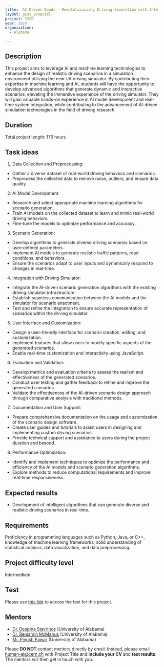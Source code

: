 ```yaml
---
title:  AI-Driven Roads - Revolutionizing Driving Simulation with Intelligent Scenario Generation
layout: gsoc_proposal
project: ISSR
year: 2024
organization:
  - Alabama

---
```


## Description

This project aims to leverage AI and machine learning technologies to enhance the design of realistic driving scenarios in a simulation environment utilizing the new UA driving simulator. By contributing their expertise in machine learning and AI, students will have the opportunity to develop advanced algorithms that generate dynamic and interactive scenarios, elevating the immersive experience of the driving simulator. They will gain valuable hands-on experience in AI model development and real-time system integration, while contributing to the advancement of AI-driven simulation technologies in the field of driving research.

## Duration

Total project length: 175 hours

## Task ideas
1. Data Collection and Preprocessing:
- Gather a diverse dataset of real-world driving behaviors and scenarios.
- Preprocess the collected data to remove noise, outliers, and ensure data quality.

2. AI Model Development:
- Research and select appropriate machine learning algorithms for scenario generation.
- Train AI models on the collected dataset to learn and mimic real-world driving behaviors.
- Fine-tune the models to optimize performance and accuracy.

3. Scenario Generation:
- Develop algorithms to generate diverse driving scenarios based on user-defined parameters.
- Implement AI models to generate realistic traffic patterns, road conditions, and behaviors.
- Ensure the scenarios adapt to user inputs and dynamically respond to changes in real-time.

4. Integration with Driving Simulator:
- Integrate the AI-driven scenario generation algorithms with the existing driving simulator infrastructure.
- Establish seamless communication between the AI models and the simulator for scenario enactment.
- Test and refine the integration to ensure accurate representation of scenarios within the driving simulator.

5. User Interface and Customization:
- Design a user-friendly interface for scenario creation, editing, and customization.
- Implement features that allow users to modify specific aspects of the generated scenarios.
- Enable real-time customization and interactivity using JavaScript.

6. Evaluation and Validation:
- Develop metrics and evaluation criteria to assess the realism and effectiveness of the generated scenarios.
- Conduct user testing and gather feedback to refine and improve the generated scenarios.
- Validate the effectiveness of the AI-driven scenario design approach through comparative analysis with traditional methods.

7. Documentation and User Support:
- Prepare comprehensive documentation on the usage and customization of the scenario design software.
- Create user guides and tutorials to assist users in designing and implementing custom driving scenarios.
- Provide technical support and assistance to users during the project duration and beyond.

8. Performance Optimization:
- Identify and implement techniques to optimize the performance and efficiency of the AI models and scenario generation algorithms.
- Explore methods to reduce computational requirements and improve real-time responsiveness.


## Expected results
 * Development of intelligent algorithms that can generate diverse and realistic driving scenarios in real-time.

## Requirements
Proficiency in programming languages such as Python, Java, or C++, knowledge of machine learning frameworks, solid understanding of statistical analysis, data visualization, and data preprocessing.

## Project difficulty level
Intermediate

## Test
Please use [this link](https://docs.google.com/document/d/10jBBJjum9q6mCwDpeRmvHUrU8MchXdU2TfzPubakqwE/edit) to access the test for this project.

## Mentors

 * [Dr. Despina Stavrinos](mailto:human-ai@cern.ch) (University of Alabama)
 * [Dr. Benjamin McManus](mailto:human-ai@cern.ch) (University of Alabama)
 * [Mr. Piyush Pawar](mailto:human-ai@cern.ch) (University of Alabama)



Please **DO NOT** contact mentors directly by email. Instead, please email [human-ai@cern.ch](mailto:human-ai@cern.ch) with Project Title and **include your CV** and **test results**. The mentors will then get in touch with you.


